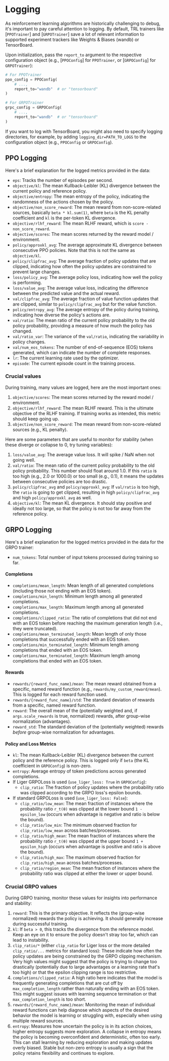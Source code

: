 # Logging

As reinforcement learning algorithms are historically challenging to debug, it's important to pay careful attention to logging.
By default, TRL trainers like [`PPOTrainer`] and [`GRPOTrainer`] save a lot of relevant information to supported experiment trackers like Weights & Biases (wandb) or TensorBoard.

Upon initialization, pass the `report_to` argument to the respective configuration object (e.g., [`PPOConfig`] for `PPOTrainer`, or [`GRPOConfig`] for `GRPOTrainer`):

```python
# For PPOTrainer
ppo_config = PPOConfig(
    # ...,
    report_to="wandb"  # or "tensorboard"
)

# For GRPOTrainer
grpc_config = GRPOConfig(
    # ...,
    report_to="wandb"  # or "tensorboard"
)
```

If you want to log with TensorBoard, you might also need to specify logging directories, for example, by adding `logging_dir=PATH_TO_LOGS` to the configuration object (e.g., `PPOConfig` or `GRPOConfig`).

## PPO Logging

Here's a brief explanation for the logged metrics provided in the data:

* `eps`: Tracks the number of episodes per second.
* `objective/kl`: The mean Kullback-Leibler (KL) divergence between the current policy and reference policy.
* `objective/entropy`: The mean entropy of the policy, indicating the randomness of the actions chosen by the policy.
* `objective/non_score_reward`: The mean reward from non-score-related sources, basically `beta * kl.sum(1)`, where `beta` is the KL penalty coefficient and `kl` is the per-token KL divergence.
* `objective/rlhf_reward`: The mean RLHF reward, which is `score - non_score_reward`.
* `objective/scores`: The mean scores returned by the reward model / environment.
* `policy/approxkl_avg`: The average approximate KL divergence between consecutive PPO policies. Note that this is not the same as `objective/kl`.
* `policy/clipfrac_avg`: The average fraction of policy updates that are clipped, indicating how often the policy updates are constrained to prevent large changes.
* `loss/policy_avg`: The average policy loss, indicating how well the policy is performing.
* `loss/value_avg`: The average value loss, indicating the difference between the predicted value and the actual reward.
* `val/clipfrac_avg`: The average fraction of value function updates that are clipped, similar to `policy/clipfrac_avg` but for the value function.
* `policy/entropy_avg`: The average entropy of the policy during training, indicating how diverse the policy's actions are.
* `val/ratio`: The mean ratio of the current policy probability to the old policy probability, providing a measure of how much the policy has changed.
* `val/ratio_var`: The variance of the `val/ratio`, indicating the variability in policy changes.
* `val/num_eos_tokens`: The number of end-of-sequence (EOS) tokens generated, which can indicate the number of complete responses.
* `lr`: The current learning rate used by the optimizer.
* `episode`: The current episode count in the training process.

### Crucial values
During training, many values are logged, here are the most important ones:

1. `objective/scores`: The mean scores returned by the reward model / environment.
1. `objective/rlhf_reward`: The mean RLHF reward. This is the ultimate objective of the RLHF training. If training works as intended, this metric should keep going up.
1. `objective/non_score_reward`: The mean reward from non-score-related sources (e.g., KL penalty).

Here are some parameters that are useful to monitor for stability (when these diverge or collapse to 0, try tuning variables):

1. `loss/value_avg`: The average value loss. It will spike / NaN when not going well.
1. `val/ratio`: The mean ratio of the current policy probability to the old policy probability. This number should float around 1.0. If this `ratio` is too high (e.g., 2.0 or 1000.0) or too small (e.g., 0.1), it means the updates between consecutive policies are too drastic.
1. `policy/clipfrac_avg` and `policy/approxkl_avg`: If `val/ratio` is too high, the `ratio` is going to get clipped, resulting in high `policy/clipfrac_avg` and high `policy/approxkl_avg` as well.
1. `objective/kl`: The mean KL divergence. It should stay positive and ideally not too large, so that the policy is not too far away from the reference policy.

## GRPO Logging

Here's a brief explanation for the logged metrics provided in the data for the GRPO trainer:

* `num_tokens`: Total number of input tokens processed during training so far.

#### Completions

* `completions/mean_length`: Mean length of all generated completions (including those not ending with an EOS token).
* `completions/min_length`: Minimum length among all generated completions.
* `completions/max_length`: Maximum length among all generated completions.
* `completions/clipped_ratio`: The ratio of completions that did not end with an EOS token before reaching the maximum generation length (i.e., they were truncated).
* `completions/mean_terminated_length`: Mean length of only those completions that successfully ended with an EOS token.
* `completions/min_terminated_length`: Minimum length among completions that ended with an EOS token.
* `completions/max_terminated_length`: Maximum length among completions that ended with an EOS token.

#### Rewards

* `rewards/{reward_func_name}/mean`: The mean reward obtained from a specific, named reward function (e.g., `rewards/my_custom_reward/mean`). This is logged for each reward function used.
* `rewards/{reward_func_name}/std`: The standard deviation of rewards from a specific, named reward function.
* `reward`: The overall mean of the (potentially weighted and, if `args.scale_rewards` is true, normalized) rewards, after group-wise normalization (advantages).
* `reward_std`: The standard deviation of the (potentially weighted) rewards *before* group-wise normalization for advantages.

#### Policy and Loss Metrics

* `kl`: The mean Kullback-Leibler (KL) divergence between the current policy and the reference policy. This is logged only if `beta` (the KL coefficient in `GRPOConfig`) is non-zero.
* `entropy`: Average entropy of token predictions across generated completions.
* If Liger GRPOLoss is used (`use_liger_loss: True` in `GRPOConfig`):
    *   `clip_ratio`: The fraction of policy updates where the probability ratio was clipped according to the GRPO loss's epsilon bounds.
* If standard GRPOLoss is used (`use_liger_loss: False`):
    *   `clip_ratio/low_mean`: The mean fraction of instances where the probability ratio `r_t(θ)` was clipped at the lower bound `1 - epsilon_low` (occurs when advantage is negative and ratio is below the bound).
    *   `clip_ratio/low_min`: The minimum observed fraction for `clip_ratio/low_mean` across batches/processes.
    *   `clip_ratio/high_mean`: The mean fraction of instances where the probability ratio `r_t(θ)` was clipped at the upper bound `1 + epsilon_high` (occurs when advantage is positive and ratio is above the bound).
    *   `clip_ratio/high_max`: The maximum observed fraction for `clip_ratio/high_mean` across batches/processes.
    *   `clip_ratio/region_mean`: The mean fraction of instances where the probability ratio was clipped at either the lower or upper bound.

### Crucial GRPO values

During GRPO training, monitor these values for insights into performance and stability:

1.  `reward`: This is the primary objective. It reflects the (group-wise normalized) rewards the policy is achieving. It should generally increase during successful training.
1.  `kl`: If `beta > 0`, this tracks the divergence from the reference model. Keep an eye on it to ensure the policy doesn't stray too far, which can lead to instability.
1.  `clip_ratio/*` (either `clip_ratio` for Liger loss or the more detailed `clip_ratio/...` metrics for standard loss): These indicate how often the policy updates are being constrained by the GRPO clipping mechanism. Very high values might suggest that the policy is trying to change too drastically (potentially due to large advantages or a learning rate that's too high) or that the epsilon clipping range is too restrictive.
1.  `completions/clipped_ratio`: A high ratio here indicates that the model is frequently generating completions that are cut off by `max_completion_length` rather than naturally ending with an EOS token. This might suggest issues with learning sequence termination or that `max_completion_length` is too short.
1. `rewards/{reward_func_name}/mean`: Monitoring the mean of individual reward functions can help diagnose which aspects of the desired behavior the model is learning or struggling with, especially when using multiple reward sources.
1. `entropy`: Measures how uncertain the policy is in its action choices, higher entropy suggests more exploration. A collapse in entropy means the policy is becoming overconfident and deterministic, often too early. This can stall learning by reducing exploration and making updates overly biased. Stable but non-zero entropy is usually a sign that the policy retains flexibility and continues to explore.

